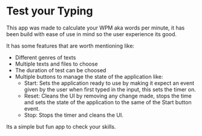 # Test your Typing

This app was made to calculate your WPM aka words per minute, it has been build with ease of use in mind so the user experience its good.

It has some features that are worth mentioning like:

- Different genres of texts
- Multiple texts and files to choose
- The duration of test can be choosed
- Multiple buttons to manage the state of the application like:
  - Start: Sets the application ready to use by making it expect an event given by the user when first typed in the input, this sets the timer on.
  - Reset: Cleans the UI by removing any change made, stops the time and sets the state of the application to the same of the Start button event.
  - Stop: Stops the timer and cleans the UI.

Its a simple but fun app to check your skills.
